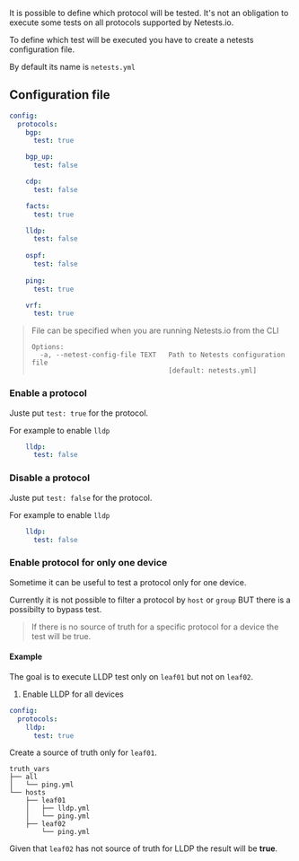 It is possible to define which protocol will be tested. It's not an obligation to execute some tests on all protocols supported by Netests.io.

To define which test will be executed you have to create a netests configuration file.

By default its name is `netests.yml`



## Configuration file

```yaml
config:
  protocols:
    bgp:
      test: true

    bgp_up:
      test: false

    cdp:
      test: false

    facts:
      test: true

    lldp:
      test: false
    
    ospf:
      test: false
      
    ping:
      test: true

    vrf:
      test: true

```

> File can be specified when you are running Netests.io from the CLI
>
> ```shell
> Options:
>   -a, --netest-config-file TEXT   Path to Netests configuration file
>                                   [default: netests.yml]
> ```



### Enable a protocol

Juste put `test: true` for the protocol.

For example to enable `lldp`

```yaml
    lldp:
      test: false
```



### Disable a protocol

Juste put `test: false` for the protocol.

For example to enable `lldp`

```yaml
    lldp:
      test: false
```



### Enable protocol for only one device

Sometime it can be useful to test a protocol only for one device.

Currently it is not possible to filter a protocol by `host` or `group` BUT there is a possibilty to bypass test.

> If there is no source of truth for a specific protocol for a device the test will be true.



#### Example

The goal is to execute LLDP test only on `leaf01` but not on `leaf02`.

1. Enable LLDP for all devices

```yaml
config:
  protocols:
    lldp:
      test: true
```

Create a source of truth only for `leaf01`.

```shell
truth_vars
├── all
│   └── ping.yml
└── hosts
    ├── leaf01
    │   ├── lldp.yml
    │   └── ping.yml
    ├── leaf02
        └── ping.yml

```

Given that `leaf02` has not source of truth for LLDP the result will be **true**.

